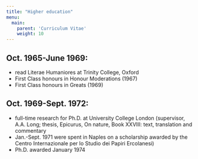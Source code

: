 ```yaml
---
title: "Higher education"
menu:
  main:
    parent: 'Curriculum Vitae'
    weight: 10
---
```


## Oct. 1965-June 1969:
- read Literae Humaniores at Trinity College, Oxford
- First Class honours in Honour Moderations (1967)
- First Class honours in Greats (1969)

## Oct. 1969-Sept. 1972:
- full-time research for Ph.D. at University College London (supervisor, A.A. Long; thesis, Epicurus, On nature, Book XXVIII: text, translation and commentary
- Jan.-Sept. 1971 were spent in Naples on a scholarship awarded by the Centro Internazionale per lo Studio dei Papiri Ercolanesi)
- Ph.D. awarded January 1974
